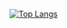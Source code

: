 [![Top Langs](https://github-readme-stats.vercel.app/api/top-langs/?username=ronen25&layout=compact&langs_count=8&hide=vue,cmake)](https://github.com/anuraghazra/github-readme-stats)
